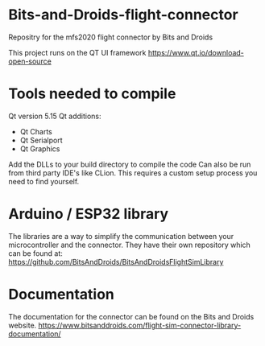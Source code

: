 # Bits-and-Droids-flight-connector
Repositry for the mfs2020 flight connector by Bits and Droids

This project runs on the QT UI framework https://www.qt.io/download-open-source

# Tools needed to compile
Qt version 5.15
Qt additions:
  - Qt Charts
  - Qt Serialport
  - Qt Graphics

Add the DLLs to your build directory to compile the code
Can also be run from third party IDE's like CLion. This requires a custom setup process you need to find yourself.

# Arduino / ESP32 library
The libraries are a way to simplify the communication between your microcontroller and the connector. They have their own repository which can be found at:
https://github.com/BitsAndDroids/BitsAndDroidsFlightSimLibrary

# Documentation
The documentation for the connector can be found on the Bits and Droids website.
https://www.bitsanddroids.com/flight-sim-connector-library-documentation/


